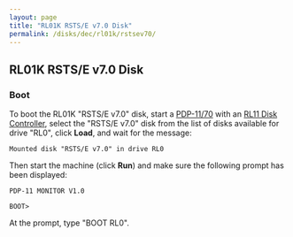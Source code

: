 ```yaml
---
layout: page
title: "RL01K RSTS/E v7.0 Disk"
permalink: /disks/dec/rl01k/rstsev70/
---
```


RL01K RSTS/E v7.0 Disk
----------------------

### Boot

To boot the RL01K "RSTS/E v7.0" disk, start a [PDP-11/70](/devices/pdp11/machine/1170/panel/debugger/) with an
[RL11 Disk Controller](/devices/pdp11/rl11/), select the "RSTS/E v7.0" disk from the list of disks
available for drive "RL0", click **Load**, and wait for the message:

	Mounted disk "RSTS/E v7.0" in drive RL0

Then start the machine (click **Run**) and make sure the following prompt has been displayed:

	PDP-11 MONITOR V1.0
	
	BOOT>

At the prompt, type "BOOT RL0".
